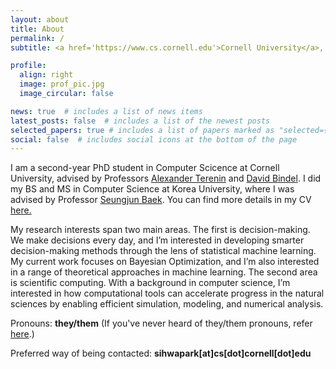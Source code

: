 ```yaml
---
layout: about
title: About
permalink: /
subtitle: <a href='https://www.cs.cornell.edu'>Cornell University</a>, Ithaca, NY

profile:
  align: right
  image: prof_pic.jpg
  image_circular: false

news: true  # includes a list of news items
latest_posts: false  # includes a list of the newest posts
selected_papers: true # includes a list of papers marked as "selected={true}"
social: false  # includes social icons at the bottom of the page
---
```


I am a second-year PhD student in Computer Scicence at Cornell University, advised by Professors [Alexander Terenin](https://avt.im) and [David Bindel](https://www.cs.cornell.edu/~bindel/). I did my BS and MS in Computer Science at Korea University, where I was advised by Professor [Seungjun Baek](https://singkru.github.io/). You can find more details in my CV [here.](/cv)

My research interests span two main areas.
The first is decision-making. We make decisions every day, and I’m interested in developing smarter decision-making methods through the lens of statistical machine learning. My current work focuses on Bayesian Optimization, and I’m also interested in a range of theoretical approaches in machine learning.
The second area is scientific computing. With a background in computer science, I’m interested in how computational tools can accelerate progress in the natural sciences by enabling efficient simulation, modeling, and numerical analysis.

Pronouns: __they/them__ (If you've never heard of they/them pronouns, refer [here](https://www.stonewall.org.uk/resources/workplace-trans-inclusion-hub/a-beginners-guide-to-pronouns-and-using-pronouns-in-the-workplace#:~:text=Some%20trans%20and%20gender%20non,generally%20perceived%20as%20gendered%20terms.).)

Preferred way of being contacted: __sihwapark[at]cs[dot]cornell[dot]edu__
